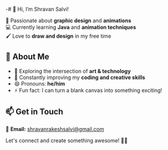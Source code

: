 -# 👋 Hi, I’m Shravan Salvi!

🎨 Passionate about **graphic design** and **animations**  
💻 Currently learning **Java** and **animation techniques**  
🖌️ Love to **draw and design** in my free time  

## 🚀 About Me  
- 👀 Exploring the intersection of **art & technology**  
- 🌱 Constantly improving my **coding and creative skills**  
- 😄 Pronouns: **he/him**  
- ⚡ Fun fact: I can turn a blank canvas into something exciting!  

## 📫 Get in Touch  
📩 **Email:** [shravanrakeshsalvi@gmail.com](mailto:shravanrakeshsalvi@gmail.com)  

Let's connect and create something awesome! 🚀🎨  

